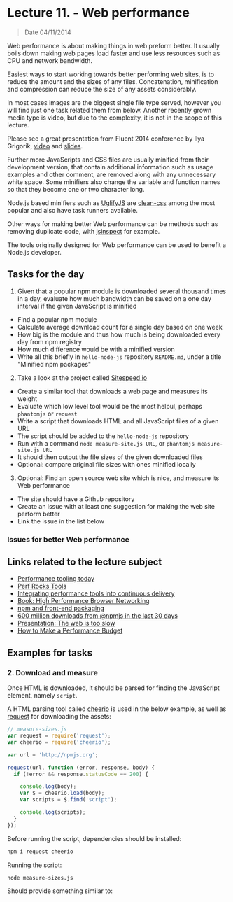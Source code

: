 # Lecture 11. - Web performance

> Date 04/11/2014

Web performance is about making things in web preform better. It usually boils down making web pages load faster and
use less resources such as CPU and network bandwidth.

Easiest ways to start working towards better performing web sites, is to reduce the amount and the sizes
of any files. Concatenation, minification and compression can reduce the size of any assets considerably.

In most cases images are the biggest single file type served, however you will find just one task related them
from below. Another recently grown media type is video, but due to the complexity, it is not in the scope of this
lecture.

Please see a great presentation from Fluent 2014 conference by Ilya Grigorik,
[video](https://www.youtube.com/watch?v=7ubJzEi3HuA "Fluent 2014: Ilya Grigorik, Speed, Performance, and Human Perception")
and
[slides](https://docs.google.com/presentation/d/1taHkLOQ2vlTyiXPdUkc8jpc4sxOSSouGn2T6Ia9OHx4/present#slide=id.p19 "Speed, Performance, and Human Perception").

Further more JavaScripts and CSS files are usually minified from their development version, that contain additional
information such as usage examples and other comment, are removed along with any unnecessary white space.
Some minifiers also change the variable and function names so that they become one or two character long.

Node.js based minifiers such as [UglifyJS][] are [clean-css][] among the most popular and also have task runners
available.

Other ways for making better Web performance can be methods such as removing duplicate code, with [jsinspect][]
for example.

The tools originally designed for Web performance can be used to benefit a Node.js developer.


## Tasks for the day

1. Given that a popular npm module is downloaded several thousand times in a day, evaluate how much bandwidth
  can be saved on a one day interval if the given JavaScript is minified
  - Find a popular npm module
  - Calculate average download count for a single day based on one week
  - How big is the module and thus how much is being downloaded every day from npm registry
  - How much difference would be with a minified version
  - Write all this briefly in `hello-node-js` repository `README.md`, under a title "Minified npm packages"
2. Take a look at the project called [Sitespeed.io][]
  - Create a similar tool that downloads a web page and measures its weight
  - Evaluate which low level tool would be the most helpul, perhaps `phantomjs` or `request`
  - Write a script that downloads HTML and all JavaScript files of a given URL
  - The script should be added to the `hello-node-js` repository
  - Run with a command `node measure-site.js URL`, or `phantomjs measure-site.js URL`
  - It should then output the file sizes of the given downloaded files
  - Optional: compare original file sizes with ones minified locally
3. Optional: Find an open source web site which is nice, and measure its Web performance
  - The site should have a Github repository
  - Create an issue with at least one suggestion for making the web site perform better
  - Link the issue in the list below


### Issues for better Web performance


## Links related to the lecture subject

* [Performance tooling today](http://perf-tooling.today/ "Performance tooling today")
* [Perf Rocks Tools](http://www.perf.rocks/tools/ "Analysis, optimization and monitoring tools including Grunt, Gulp and Brocoli plugins")
* [Integrating performance tools into continuous delivery](https://speakerdeck.com/soulislove/integrating-performance-tools-into-continuous-delivery "Integrating performance tools into continuous delivery")
* [Book: High Performance Browser Networking](http://chimera.labs.oreilly.com/books/1230000000545/index.html "High Performance Browser Networking")
* [npm and front-end packaging](http://blog.npmjs.org/post/101775448305/npm-and-front-end-packaging "npm and front-end packaging")
* [600 million downloads from @npmjs in the last 30 days](https://twitter.com/seldo/status/529814744014651392 "600 million downloads from @npmjs in the last 30 days")
* [Presentation: The web is too slow](http://www.slideshare.net/AndyDavies/the-web-is-too-slow "The web is too slow")
* [How to Make a Performance Budget](http://danielmall.com/articles/how-to-make-a-performance-budget/ "How to Make a Performance Budget")

[jsinspect]: https://github.com/danielstjules/jsinspect "Detect copy-pasted and structurally similar code"
[UglifyJS]: https://github.com/mishoo/UglifyJS2/ "JavaScript parser / mangler / compressor / beautifier toolkit"
[clean-css]: https://github.com/jakubpawlowicz/clean-css "A fast, efficient, and well tested CSS minifier for node.js"
[Sitespeed.io]: http://www.sitespeed.io/ "Sitespeed.io is an open source tool that helps you analyze your website speed and performance based on performance best practices and metrics"
[cheerio]: https://github.com/cheeriojs/cheerio "Fast, flexible, and lean implementation of core jQuery designed specifically for the server."
[request]: https://github.com/request/request "Simplified HTTP request client"


## Examples for tasks

### 2. Download and measure

Once HTML is downloaded, it should be parsed for finding the JavaScript element, namely `script`.

A HTML parsing tool called [cheerio][] is used in the below example, as well as [request][]
for downloading the assets:

```js
// measure-sizes.js
var request = require('request');
var cheerio = require('cheerio');

var url = 'http://npmjs.org';

request(url, function (error, response, body) {
  if (!error && response.statusCode == 200) {

    console.log(body);
    var $ = cheerio.load(body);
    var scripts = $.find('script');

    console.log(scripts);
  }
});
```

Before running the script, dependencies should be installed:

```sh
npm i request cheerio
```

Running the script:

```sh
node measure-sizes.js
```

Should provide something similar to:

```

```
